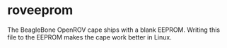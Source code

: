 roveeprom
=========

The BeagleBone OpenROV cape ships with a blank EEPROM. Writing this file to the EEPROM makes the cape work better in Linux.